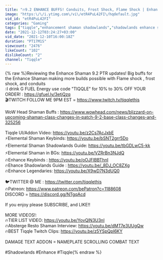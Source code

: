 ```yaml
---
title: "🔥9.2 ENHANCE BUFFS! Conduits, Frost Shock, Flame Shock | Enhance Shaman Shadowlands PvP\/PvE"
image: "https:\/\/i.ytimg.com\/vi\/etR4PuL42FI\/hqdefault.jpg"
vid_id: "etR4PuL42FI"
categories: "Gaming"
tags: ["tiqqle","enhancement shaman shadowlands","shadowlands enhance shaman"]
date: "2021-12-12T03:24:27+03:00"
vid_date: "2021-12-10T16:00:18Z"
duration: "PT17M1S"
viewcount: "2476"
likeCount: "102"
dislikeCount: "2"
channel: "Tiqqle"
---
```

{% raw %}Reviewing the Enhance Shaman 9.2 PTR updates! Big buffs for the Enhance Shaman making more builds possible with Flame shock , frost shock, and conduits<br />💧I drink G FUEL Energy use code &quot;TIQQLE&quot; for 10% to 30% OFF YOUR ORDER! : <a rel="nofollow" target="blank" href="https://gfuel.ly/3etjQzq">https://gfuel.ly/3etjQzq</a> <br />🎬TWITCH FOLLOW ME 9PM EST = <a rel="nofollow" target="blank" href="https://www.twitch.tv/tiqqlethis">https://www.twitch.tv/tiqqlethis</a><br /><br />WoW Head Shaman Buffs : <a rel="nofollow" target="blank" href="https://www.wowhead.com/news/blizzard-on-upcoming-shaman-class-changes-in-patch-9-2-base-class-changes-and-325256">https://www.wowhead.com/news/blizzard-on-upcoming-shaman-class-changes-in-patch-9-2-base-class-changes-and-325256</a><br /><br />Tiqqle UI/Addon Video: <a rel="nofollow" target="blank" href="https://youtu.be/z2Cs7AcJxbE">https://youtu.be/z2Cs7AcJxbE</a><br />⚡Elemental Shaman Keybinds: <a rel="nofollow" target="blank" href="https://youtu.be/bSNT2grr5Do">https://youtu.be/bSNT2grr5Do</a><br />⚡Elemental Shaman Shadowlands Guide: <a rel="nofollow" target="blank" href="https://youtu.be/tbGDLwC5-kk">https://youtu.be/tbGDLwC5-kk</a><br />⚡Elemental Shaman in BGs: <a rel="nofollow" target="blank" href="https://youtu.be/VZRrBn3NJdQ">https://youtu.be/VZRrBn3NJdQ</a> <br />🔥Enhance Keybinds : <a rel="nofollow" target="blank" href="https://youtu.be/oOJFlBBThnI">https://youtu.be/oOJFlBBThnI</a><br />🔥Ehance Shadowlands Guide : <a rel="nofollow" target="blank" href="https://youtu.be/_8DJ_OC8ZXg">https://youtu.be/_8DJ_OC8ZXg</a><br />🔥Enhance Legendaries: <a rel="nofollow" target="blank" href="https://youtu.be/X9wD7N3dUQ0">https://youtu.be/X9wD7N3dUQ0</a><br /><br />🐦TWITTER @ ME : <a rel="nofollow" target="blank" href="https://twitter.com/tiqqlethis">https://twitter.com/tiqqlethis</a><br />🔥Patreon: <a rel="nofollow" target="blank" href="https://www.patreon.com/bePatron?c=1188608">https://www.patreon.com/bePatron?c=1188608</a><br />DISCORD = <a rel="nofollow" target="blank" href="https://discord.gg/NTgqAcd">https://discord.gg/NTgqAcd</a><br /><br />If you enjoy please SUBSCRIBE, and LIKE!!<br /><br />MORE VIDEOS!: <br />🔥TIER LIST VIDEO: <a rel="nofollow" target="blank" href="https://youtu.be/YovQlN3U3nI">https://youtu.be/YovQlN3U3nI</a><br />🔥Absterge Resto Shaman Interview: <a rel="nofollow" target="blank" href="https://youtu.be/dMT7e3UUgQw">https://youtu.be/dMT7e3UUgQw</a><br />🔥BEST Tiqqle Twitch Clips: <a rel="nofollow" target="blank" href="https://youtu.be/z5YSpQpl6KY">https://youtu.be/z5YSpQpl6KY</a><br /><br />DAMAGE TEXT ADDON = NAMEPLATE SCROLLING COMBAT TEXT<br /><br />#Shadowlands #Enhance #Tiqqle{% endraw %}
